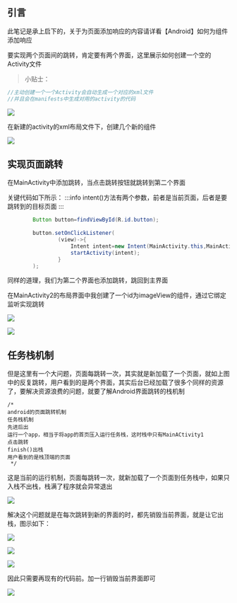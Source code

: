 ## 引言

此笔记是承上启下的，关于为页面添加响应的内容请详看【Android】如何为组件添加响应

要实现两个页面间的跳转，肯定要有两个界面，这里展示如何创建一个空的Activity文件

> 小贴士：


```java
//主动创建一个一个Activity会自动生成一个对应的xml文件
//并且会在manifests中生成对用的activity的代码
```

![](http://starrylixu.oss-cn-beijing.aliyuncs.com/e94b5dc5ac38fd0d2c910ef1b8872bab.png)

在新建的activity的xml布局文件下，创建几个新的组件

![](http://starrylixu.oss-cn-beijing.aliyuncs.com/96ffaa7f407a18f4edff3329fb5a36c6.png)

## 实现页面跳转

在MainActivity中添加跳转，当点击跳转按钮就跳转到第二个界面

关键代码如下所示：
:::info
intent()方法有两个参数，前者是当前页面，后者是要跳转到的目标页面
:::


```java
		Button button=findViewById(R.id.button);
        
        button.setOnClickListener(
                (view)->{
                    Intent intent=new Intent(MainActivity.this,MainActivity2.class);
                    startActivity(intent);
                }
        );
```

同样的道理，我们为第二个界面也添加跳转，跳回到主界面

在MainActivity2的布局界面中我创建了一个id为imageView的组件，通过它绑定监听实现跳转

![](http://starrylixu.oss-cn-beijing.aliyuncs.com/5cb87d2eb77b6382ad7d67d2adf63521.png)

![](http://starrylixu.oss-cn-beijing.aliyuncs.com/dbfbc2588e242e21e7efb6a4b36b3de5.gif)

## 任务栈机制

但是这里有一个大问题，页面每跳转一次，其实就是新加载了一个页面，就如上图中的反复跳转，用户看到的是两个界面，其实后台已经加载了很多个同样的资源了，要解决资源浪费的问题，就要了解Android界面跳转的栈机制

```
/*
android的页面跳转机制
任务栈机制
先进后出
运行一个app，相当于将app的首页压入运行任务栈，这时栈中只有MainACtivity1
点击跳转
finish()出栈
用户看到的是栈顶端的页面
 */
```

这是当前的运行机制，页面每跳转一次，就新加载了一个页面到任务栈中，如果只入栈不出栈，栈满了程序就会异常退出

![](http://starrylixu.oss-cn-beijing.aliyuncs.com/dbac153949cf14c4350d331491164b84.png)

解决这个问题就是在每次跳转到新的界面的时，都先销毁当前界面，就是让它出栈，图示如下：

![](http://starrylixu.oss-cn-beijing.aliyuncs.com/b48fac1a9a8eefc0db6233d7ba135044.JPG)

![](http://starrylixu.oss-cn-beijing.aliyuncs.com/17d498e92da231aecf49f5943ce78cc5.PNG)

![](http://starrylixu.oss-cn-beijing.aliyuncs.com/7fb97202d55aed83b66b2cf67bdc2dee.PNG)

因此只需要再现有的代码前。加一行销毁当前界面即可

![](http://starrylixu.oss-cn-beijing.aliyuncs.com/55202de56a5b39d926af216b56236653.png)
